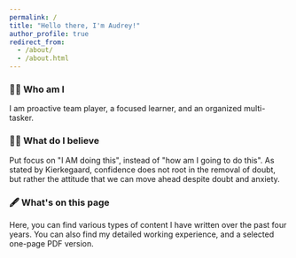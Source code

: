 ```yaml
---
permalink: /
title: "Hello there, I'm Audrey!"
author_profile: true
redirect_from: 
  - /about/
  - /about.html
---
```


### 🧗‍♀️ Who am I
I am proactive team player, a focused learner, and an organized multi-tasker. 

### 🧞‍♂️ What do I believe
Put focus on "I AM doing this", instead of "how am I going to do this". As stated by Kierkegaard, confidence does not root in the removal of doubt, but rather the attitude that we can move ahead despite doubt and anxiety. 

### 🖋️ What's on this page
Here, you can find various types of content I have written over the past four years. You can also find my detailed working experience, and a selected one-page PDF version.   